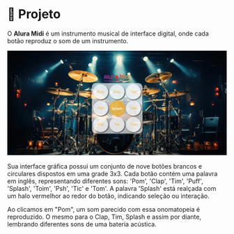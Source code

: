 # 🥁 Projeto

O **Alura Midi** é um instrumento musical de interface digital, onde cada botão reproduz o som de um instrumento.

<div  align="center">
<img src="images\Alura-Midi.png" alt="Alura-Midi">
</div>
<!-- 
Ou:
<div  align="center">

![Alura-Midi](images\Alura-Midi.png)

</div> -->

Sua interface gráfica possui um conjunto de nove botões brancos e circulares dispostos em uma grade 3x3. Cada botão contém uma palavra em inglês, representando diferentes sons: 'Pom', 'Clap', 'Tim', 'Puff', 'Splash', 'Toim', 'Psh', 'Tic' e 'Tom'. A palavra 'Splash' está realçada com um halo vermelhor ao redor do botão, indicando seleção ou interação.

Ao clicamos em "Pom", um som parecido com essa onomatopeia é reproduzido. O mesmo para o Clap, Tim, Splash e assim por diante, lembrando diferentes sons de uma bateria acústica.
